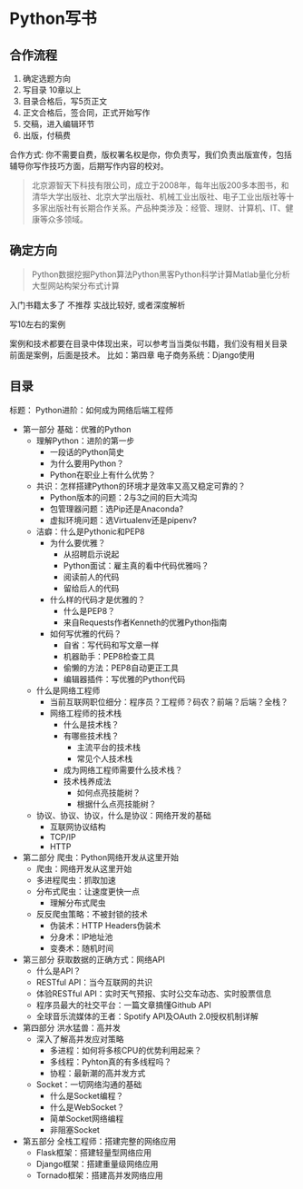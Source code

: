 # Python写书

## 合作流程

1. 确定选题方向
2. 写目录  10章以上
3. 目录合格后，写5页正文
4. 正文合格后，签合同，正式开始写作
5. 交稿，进入编辑环节
6. 出版，付稿费

合作方式: 你不需要自费，版权署名权是你，你负责写，我们负责出版宣传，包括辅导你写作技巧方面，后期写作内容的校对。

> 北京源智天下科技有限公司，成立于2008年，每年出版200多本图书，和清华大学出版社、北京大学出版社、机械工业出版社、电子工业出版社等十多家出版社有长期合作关系。产品种类涉及：经管、理财、计算机、IT、健康等众多领域。

## 确定方向

> Python数据挖掘Python算法Python黑客Python科学计算Matlab量化分析大型网站构架分布式计算

入门书籍太多了 不推荐 实战比较好, 或者深度解析

写10左右的案例

案例和技术都要在目录中体现出来，可以参考当当类似书籍，我们没有相关目录
前面是案例，后面是技术。
比如：第四章 电子商务系统：Django使用



## 目录

标题： Python进阶：如何成为网络后端工程师
- 第一部分 基础：优雅的Python
    - 理解Python：进阶的第一步
        - 一段话的Python简史
        - 为什么要用Python？
        - Python在职业上有什么优势？
    - 共识：怎样搭建Python的环境才是效率又高又稳定可靠的？
        - Python版本的问题：2与3之间的巨大鸿沟
        - 包管理器问题：选Pip还是Anaconda?
        - 虚拟环境问题：选Virtualenv还是pipenv?
    - 洁癖：什么是Pythonic和PEP8
        - 为什么要优雅？
            - 从招聘启示说起
            - Python面试：雇主真的看中代码优雅吗？
            - 阅读前人的代码
            - 留给后人的代码
        - 什么样的代码才是优雅的？
            - 什么是PEP8？
            - 来自Requests作者Kenneth的优雅Python指南
        - 如何写优雅的代码？
            - 自省：写代码和写文章一样
            - 机器助手：PEP8检查工具
            - 偷懒的方法：PEP8自动更正工具
            - 编辑器插件：写优雅的Python代码
    - 什么是网络工程师
        - 当前互联网职位细分：程序员？工程师？码农？前端？后端？全栈？
        - 网络工程师的技术栈
            - 什么是技术栈？
            - 有哪些技术栈？
                - 主流平台的技术栈
                - 常见个人技术栈
            - 成为网络工程师需要什么技术栈？
            - 技术栈养成法
                - 如何点亮技能树？
                - 根据什么点亮技能树？
    - 协议、协议、协议，什么是协议：网络开发的基础
        - 互联网协议结构
        - TCP/IP
        - HTTP
- 第二部分 爬虫：Python网络开发从这里开始
    - 爬虫：网络开发从这里开始
    - 多进程爬虫：抓取加速
    - 分布式爬虫：让速度更快一点
        - 理解分布式爬虫
    - 反反爬虫策略：不被封锁的技术
        - 伪装术：HTTP Headers伪装术
        - 分身术：IP地址池
        - 变奏术：随机时间
- 第三部分 获取数据的正确方式：网络API
    - 什么是API？
    - RESTful API：当今互联网的共识
    - 体验RESTful API：实时天气预报、实时公交车动态、实时股票信息
    - 程序员最大的社交平台：一篇文章搞懂Github API
    - 全球音乐流媒体的王者：Spotify API及OAuth 2.0授权机制详解
- 第四部分 洪水猛兽：高并发
    - 深入了解高并发应对策略
        - 多进程：如何将多核CPU的优势利用起来？
        - 多线程：Pyhton真的有多线程吗？
        - 协程：最新潮的高并发方式
    - Socket：一切网络沟通的基础
        - 什么是Socket编程？
        - 什么是WebSocket？
        - 简单Socket网络编程
        - 非阻塞Socket
- 第五部分 全栈工程师：搭建完整的网络应用
    - Flask框架：搭建轻量型网络应用
    - Django框架：搭建重量级网络应用
    - Tornado框架：搭建高并发网络应用